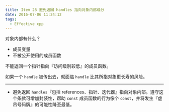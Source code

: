 ```yaml
---
title: Item 28 避免返回 handles 指向对象内部成分
date: 2016-07-06 11:24:12
tags:
  - Effective cpp
---
```


对象内部有什么？

- 成员变量
- 不被公开使用的成员函数

不能返回一个指针指向『访问级别较低』的成员函数。

<!-- more -->
如果一个 `handle` 被传出去，就面临 `handle` 比其所指对象更长寿的风险。

---

- 避免返回 `handles`『包括 references、指针、迭代器』指向对象内部。遵守这个条款可增加封装性，帮助 `const` 成员函数的行为像个 `const`，并将发生『虚吊号码牌』的可能性降至最低。
